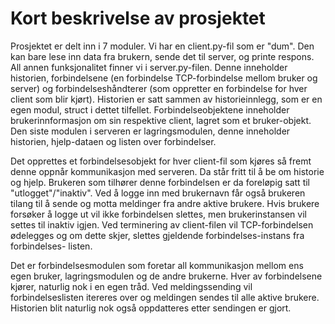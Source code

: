# Kort beskrivelse av prosjektet

Prosjektet er delt inn i 7 moduler. Vi har en client.py-fil som er "dum". Den kan bare lese inn data fra brukern,
sende det til server, og printe respons. All annen funksjonalitet finner vi i server.py-filen. Denne inneholder 
historien, forbindelsene (en forbindelse TCP-forbindelse mellom bruker og server) og forbindelseshåndterer 
(som oppretter en forbindelse for hver client som blir kjørt). Historien er satt sammen av historieinnlegg, som er en
egen modul, struct i dettet tilfellet. Forbindelseobjektene inneholder brukerinnformasjon om sin respektive client, lagret
som et bruker-objekt. Den siste modulen i serveren er lagringsmodulen, denne inneholder historien, hjelp-dataen og listen over 
forbindelser. 

Det opprettes et forbindelsesobjekt for hver client-fil som kjøres så fremt denne oppnår kommunikasjon med serveren. Da står 
fritt til å be om historie og hjelp. Brukeren som tilhører denne forbindelsen er da foreløpig satt til "utlogget"/"inaktiv". 
Ved å logge inn med brukernavn får også brukeren tilang til å sende og motta meldinger fra andre aktive brukere. Hvis 
brukere forsøker å logge ut vil ikke forbindelsen slettes, men brukerinstansen vil settes til inaktiv igjen. Ved terminering
av client-filen vil TCP-forbindelsen ødelegges og om dette skjer, slettes gjeldende forbindelses-instans fra forbindelses-
listen.

Det er forbindelsesmodulen som foretar all kommunikasjon mellom ens egen bruker, lagringsmodulen og de andre brukerne. Hver 
av forbindelsene kjører, naturlig nok i en egen tråd. Ved meldingssending vil forbindelseslisten itereres over og meldingen 
sendes til alle aktive brukere. Historien blit naturlig nok også oppdatteres etter sendingen er gjort. 


